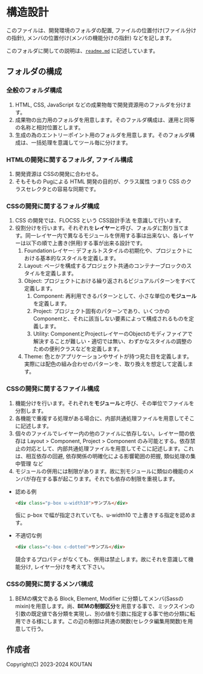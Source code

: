 # 構造設計

このファイルは、開発環境のフォルダの配置, ファイルの位置付け(ファイル分けの指針), メンバの位置付け(メンバの機能分けの指針) などを記します。

このフォルダに関しての説明は、[`readme.md`](./README.md) に記述しています。

## フォルダの構成

### 全般のフォルダ構成

1. HTML, CSS, JavaScript などの成果物毎で開発資源用のファルダを分けます。
2. 成果物の出力用のフォルダを用意します。そのファルダ構成は、運用と同等の名称と相対位置とします。
3. 生成の為のエントリーポイント用のフォルダを用意します。そのフォルダ構成は、一括処理を意識してツール毎に分けます。

### HTMLの開発に関するフォルダ, ファイル構成

1. 開発資源は CSSの開発に合わせる。
2. そもそもの Pugによる HTML 開発の目的が、クラス属性 つまり CSS のクラスセレクタとの容易な同期です。

### CSSの開発に関するフォルダ構成

1. CSS の開発では、FLOCSS という CSS設計手法 を意識して行います。
2. 役割分けを行います。それぞれを**レイヤー**と呼び、フォルダに割り当てます。同一レイヤー内で異なるモジュールを併用する事は出来ない、各レイヤーは以下の順で上書き(併用)する事が出来る設計です。
    1. Foundationレイヤー: デフォルトスタイルの初期化や、プロジェクトにおける基本的なスタイルを定義します。
    2. Layout: ページを構成するプロジェクト共通のコンテナーブロックのスタイルを定義します。
    3. Object: プロジェクトにおける繰り返されるビジュアルパターンをすべて定義します。
        1. Component: 再利用できるパターンとして、小さな単位の**モジュール**を定義します。
        2. Project: プロジェクト固有のパターンであり、いくつかのComponentと、それに該当しない要素によって構成されるものを定義します。
        3. Utility: ComponentとProjectレイヤーのObjectのモディファイアで解決することが難しい・適切では無い、わずかなスタイルの調整のための便利クラスなどを定義します。
    4. Theme: 色とかアプリケーションやサイトが持つ見た目を定義します。実際には配色の組み合わせのパターンを、取り換えを想定して定義します。

### CSSの開発に関するファイル構成

1. 機能分けを行います。それぞれを**モジュール**と呼び、その単位でファイルを分割します。
2. 各機能で重複する処理がある場合に、内部共通処理ファイルを用意してそこに記述します。
3. 個々のファイルでレイヤー内の他のファイルに依存しない。レイヤー間の依存は Layout > Component, Project > Component のみ可能とする。依存禁止の対応として、内部共通処理ファイルを用意してそこに記述します。これは、相互依存の回避, 依存関係の明確化による影響範囲の把握, 類似処理の集中管理 など
4. モジュールの併用には制限があります。故に別モジュールに類似の機能のメンバが存在する事が起こります。それでも依存の制限を重視します。

- 認める例

  ```HTML
  <div class="p-box u-width10">サンプル</div>
  ```

  仮に p-box で幅が指定されていても、u-width10 で上書きする指定を認めます。

- 不適切な例

  ```HTML
  <div class="c-box c-dotted">サンプル</div>
  ```

  競合するプロパティがなくても、併用は禁止します。故にそれを意識して機能分け, レイヤー分けを考えて下さい。

### CSSの開発に関するメンバ構成

1. BEMの構文である Block, Element, Modifier に分類してメンバ(Sassのmixin)を用意します。尚、**BEMの制御区分**を用意する事で、ミックスインの引数の既定値で各分類を実現し、別の値を引数に指定する事で他の分類に転用できる様にします。この辺の制御は共通の関数(セレクタ編集用関数)を用意して行う。

## 作成者

Copyright(C) 2023-2024 KOUTAN
